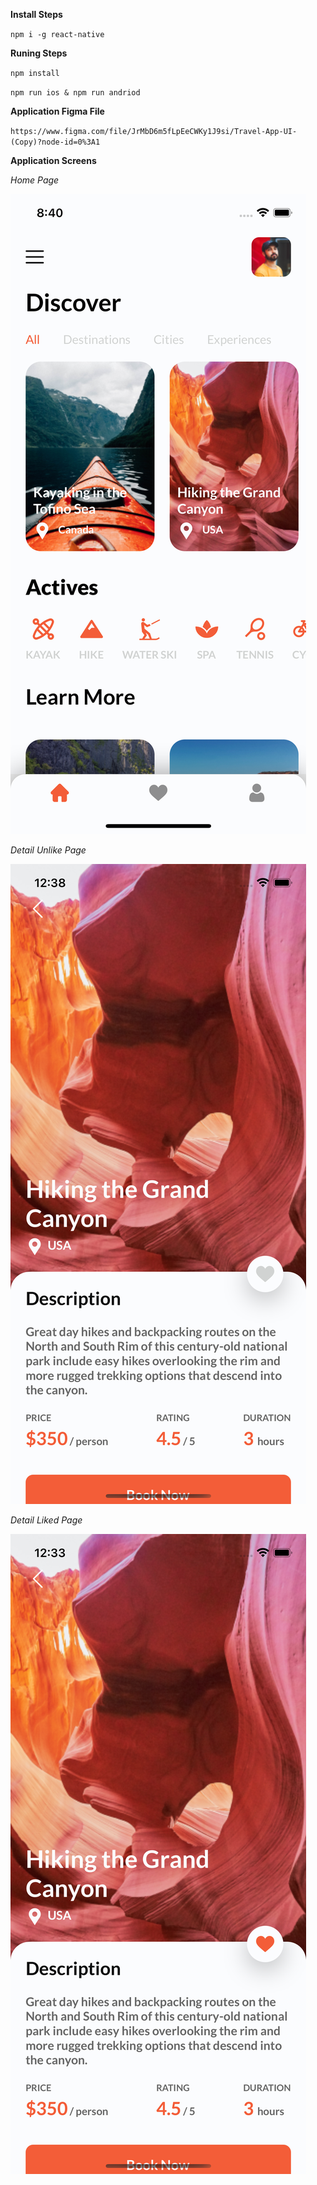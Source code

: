 **Install Steps**

`npm i -g react-native`

**Runing Steps**

`npm install`

`npm run ios & npm run andriod` 

**Application Figma File**

`https://www.figma.com/file/JrMbD6m5fLpEeCWKy1J9si/Travel-App-UI-(Copy)?node-id=0%3A1`

**Application Screens**

_Home Page_

![](./images/home.png)

_Detail Unlike Page_

![](./images/detail_unlike.png)

_Detail Liked Page_

![](./images/detail_liked.png)
